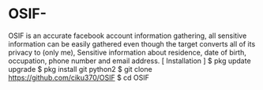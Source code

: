 # OSIF-
OSIF is an accurate facebook account information gathering, all sensitive information can be easily gathered even though the target converts all of its privacy to (only me), Sensitive information about residence, date of birth, occupation, phone number and email address.  [ Installation ] $ pkg update upgrade $ pkg install git python2 $ git clone https://github.com/ciku370/OSIF $ cd OSIF
